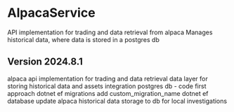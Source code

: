 # AlpacaService

API implementation for trading and data retrieval from alpaca
Manages historical data, where data is stored in a postgres db


## Version 2024.8.1

alpaca api implementation for trading and data retrieval
data layer for storing historical data and assets
integration postgres db - code first approach
	dotnet ef migrations add custom_migration_name
	dotnet ef database update
alpaca historical data storage to db for local investigations

